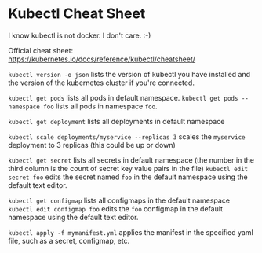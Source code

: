 Kubectl Cheat Sheet
===================
I know kubectl is not docker.  I don't care.  :-)

Official cheat sheet: https://kubernetes.io/docs/reference/kubectl/cheatsheet/

`kubectl version -o json` lists the version of kubectl you have installed and the version of the kubernetes cluster if you're connected.

`kubectl get pods`  lists all pods in default namespace.
`kubectl get pods --namespace foo`  lists all pods in namespace `foo`.

`kubectl get deployment` lists all deployments in default namespace

`kubectl scale deployments/myservice --replicas 3` scales the `myservice` deployment to 3 replicas (this could be up or down)

`kubectl get secret` lists all secrets in default namespace  (the number in the third column is the count of secret key value pairs in the file)
`kubectl edit secret foo` edits the secret named `foo` in the default namespace using the default text editor.

`kubectl get configmap` lists all configmaps in the default namespace
`kubectl edit configmap foo` edits the `foo` configmap in the default namespace using the default text editor.

`kubectl apply -f mymanifest.yml` applies the manifest in the specified yaml file, such as a secret, configmap, etc.



